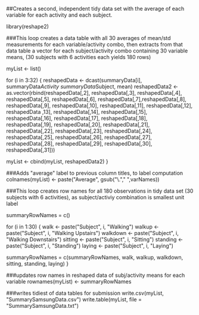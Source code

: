 ##Creates a second, independent tidy data set with the average of each variable for each activity and each subject. 

library(reshape2)

###This loop creates a data table with all 30 averages of mean/std measurements for each variable/activity combo, then extracts from that data table a vector for each subject/activity combo containing 30 variable means, (30 subjects with 6 activities each yields 180 rows)

myList <- list()

for (i in 3:32) {
  reshapedData <- dcast(summaryData[i], summaryData$Activity ~ summaryData$Subject, mean)
  reshapedData2 <- as.vector(rbind(reshapedData[,2], reshapedData[,3], reshapedData[,4], reshapedData[,5], 
                                   reshapedData[,6], reshapedData[,7],reshapedData[,8], reshapedData[,9], 
                                   reshapedData[,10], reshapedData[,11], reshapedData[,12], reshapedData ,13], 
                                   reshapedData[,14], reshapedData[,15], reshapedData[,16], reshapedData[,17],
                                   reshapedData[,18], reshapedData[,19], reshapedData[,20], reshapedData[,21], 
                                   reshapedData[,22], reshapedData[,23], reshapedData[,24], reshapedData[,25], 
                                   reshapedData[,26], reshapedData[,27], reshapedData[,28], reshapedData[,29], 
                                   reshapedData[,30], reshapedData[,31]))
  
  myList <- cbind(myList, reshapedData2)
}

###Adds "average" label to previous column titles, to label computation
colnames(myList) <- paste("Average", gsub("\\."," ",varNames))

###This loop creates row names for all 180 observations in tidy data set (30 subjects with 6 activities), as subject/activiy combination is smallest unit label 

summaryRowNames = c()

for (i in 1:30)
{
  walk <- paste("Subject", i, "Walking")
  walkup <- paste("Subject", i, "Walking Upstairs")
  walkdown <- paste("Subject", i, "Walking Downstairs")
  sitting <- paste("Subject", i, "Sitting")
  standing <- paste("Subject", i, "Standing")
  laying <- paste("Subject", i, "Laying")  
  
  summaryRowNames = c(summaryRowNames, walk, walkup, walkdown, sitting, standing, laying)
}

###updates row names in reshaped data of subj/activity means for each variable 
rownames(myList) <- summaryRowNames

###writes tidiest of data tables for submission
write.csv(myList, "SummarySamsungData.csv")
write.table(myList, file = "SummarySamsungData.txt")
